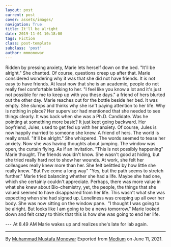 ```yaml
---
layout: post
current: post
cover: assets/images/
navigation: True
title: It'll be alright
date: 2019-11-01 10:18:00
tags: Fiction
class: post-template
subclass: 'post'
author: mmmonowar
---
```


Ridden by pressing anxiety, Marie lets herself down on
the bed.
"It'll be alright." She chanted.
Of course, questions creep up after that. Marie considered wondering why
it was that she did not have friends. It is not easy to have friends. At
least now that she is an academic, people do not really feel comfortable
talking to her.
"I feel like you know a lot and it's just not possible for me to keep up
with you these days." a friend of hers blurted out the other day.
Marie reaches out for the bottle beside her bed. It was empty. She
slumps and thinks why she isn't paying attention to her life. Why is
nothing in place? Her supervisor had mentioned that she needed to see
things clearly. It was back when she was a Ph.D. Candidate. Was he
pointing at something more basic?
It just kept going backward. Her boyfriend, Jules, used to get fed up
with her anxiety. Of course, Jules is now happily married to someone she
knew. A friend of hers. The world is really small.
"It'll be alright." She whispered.
The words seemed to tease her anxiety. Now she was having thoughts about
jumping. The window was open, the curtain flying. As if an invitation.
"This is not possibly happening" Marie thought.
The friends wouldn't know. She wasn't good at hiding, but she tried
really hard not to show her wounds. At work, she felt her colleagues
really knew more than her. She felt belittled by how little she really
knew.
"But I've come a long way"
"Yes, but the path seems to stretch further."
Marie tried balancing whether she had a life. Maybe she had one, which
she certainly couldn't appreciate. Perhaps, there was more value in what
she knew about Bio-chemistry, yet, the people, the things that she
valued seemed to have disappeared from her life. This wasn't what she
was expecting when she had signed up. Loneliness was creeping up all
over her body.
She was now sitting on the window pane. 
"I thought I was going to be alright. But looks like I am going to be a
news tomorrow."
Marie looked down and felt crazy to think that this is how she was going
to end her life.

--- 
At 8.49 AM Marie wakes up and realizes she's late for lab again.

---

By [Muhammad Mustafa Monowar](https://medium.com/@mmmonowar)
Exported from [Medium](https://medium.com) on June 11, 2021.
